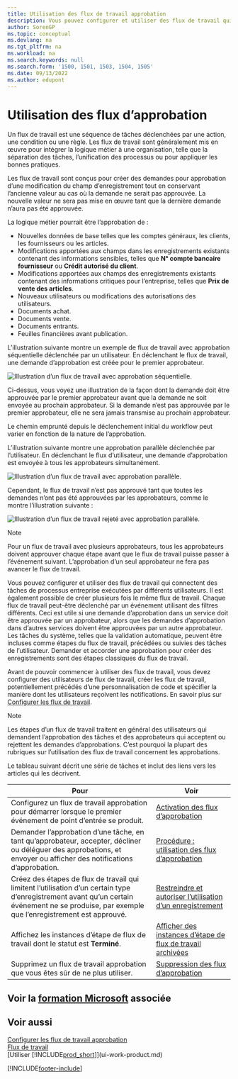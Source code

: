 ```yaml
---
title: Utilisation des flux de travail approbation
description: Vous pouvez configurer et utiliser des flux de travail qui relient les tâches de processus métier telles que la publication automatique ou la demande et l’approbation de nouveaux enregistrements.
author: SorenGP
ms.topic: conceptual
ms.devlang: na
ms.tgt_pltfrm: na
ms.workload: na
ms.search.keywords: null
ms.search.form: '1500, 1501, 1503, 1504, 1505'
ms.date: 09/13/2022
ms.author: edupont
---
```

# <a name="use-approval-workflows" />Utilisation des flux d’approbation

Un flux de travail est une séquence de tâches déclenchées par une action, une condition ou une règle. Les flux de travail sont généralement mis en œuvre pour intégrer la logique métier à une organisation, telle que la séparation des tâches, l’unification des processus ou pour appliquer les bonnes pratiques.

Les flux de travail sont conçus pour créer des demandes pour approbation d’une modification du champ d’enregistrement tout en conservant l’ancienne valeur au cas où la demande ne serait pas approuvée. La nouvelle valeur ne sera pas mise en œuvre tant que la dernière demande n’aura pas été approuvée.

La logique métier pourrait être l’approbation de :

- Nouvelles données de base telles que les comptes généraux, les clients, les fournisseurs ou les articles.
- Modifications apportées aux champs dans les enregistrements existants contenant des informations sensibles, telles que **N° compte bancaire fournisseur** ou **Crédit autorisé du client**.
- Modifications apportées aux champs des enregistrements existants contenant des informations critiques pour l’entreprise, telles que **Prix de vente des articles**.
- Nouveaux utilisateurs ou modifications des autorisations des utilisateurs.
- Documents achat.
- Documents vente.
- Documents entrants.
- Feuilles financières avant publication.

L’illustration suivante montre un exemple de flux de travail avec approbation séquentielle déclenchée par un utilisateur. En déclenchant le flux de travail, une demande d’approbation est créée pour le premier approbateur.  

![Illustration d’un flux de travail avec approbation séquentielle.](media/Workflows/approval-flow.png)

Ci-dessus, vous voyez une illustration de la façon dont la demande doit être approuvée par le premier approbateur avant que la demande ne soit envoyée au prochain approbateur. Si la demande n’est pas approuvée par le premier approbateur, elle ne sera jamais transmise au prochain approbateur.

Le chemin emprunté depuis le déclenchement initial du workflow peut varier en fonction de la nature de l’approbation.  

L’illustration suivante montre une approbation parallèle déclenchée par l’utilisateur. En déclenchant le flux d’utilisateur, une demande d’approbation est envoyée à tous les approbateurs simultanément.  

![Illustration d’un flux de travail avec approbation parallèle.](media/Workflows/approval-flow-2.png)

Cependant, le flux de travail n’est pas approuvé tant que toutes les demandes n’ont pas été approuvées par les approbateurs, comme le montre l’illustration suivante :  

![Illustration d’un flux de travail rejeté avec approbation parallèle.](media/Workflows/approval-flow-3.png)

> [!NOTE]  
> Pour un flux de travail avec plusieurs approbateurs, tous les approbateurs doivent approuver chaque étape avant que le flux de travail puisse passer à l’événement suivant. L’approbation d’un seul approbateur ne fera pas avancer le flux de travail.

Vous pouvez configurer et utiliser des flux de travail qui connectent des tâches de processus entreprise exécutées par différents utilisateurs. Il est également possible de créer plusieurs fois le même flux de travail. Chaque flux de travail peut-être déclenché par un événement utilisant des filtres différents. Ceci est utile si une demande d’approbation dans un service doit être approuvée par un approbateur, alors que les demandes d’approbation dans d’autres services doivent être approuvées par un autre approbateur. Les tâches du système, telles que la validation automatique, peuvent être incluses comme étapes du flux de travail, précédées ou suivies des tâches de l’utilisateur. Demander et accorder une approbation pour créer des enregistrements sont des étapes classiques du flux de travail.  

Avant de pouvoir commencer à utiliser des flux de travail, vous devez configurer des utilisateurs de flux de travail, créer les flux de travail, potentiellement précédés d’une personnalisation de code et spécifier la manière dont les utilisateurs reçoivent les notifications. En savoir plus sur [Configurer les flux de travail](across-set-up-workflows.md).

> [!NOTE]  
> Les étapes d’un flux de travail traitent en général des utilisateurs qui demandent l’approbation des tâches et des approbateurs qui acceptent ou rejettent les demandes d’approbations. C’est pourquoi la plupart des rubriques sur l’utilisation des flux de travail concernent les approbations.  

 Le tableau suivant décrit une série de tâches et inclut des liens vers les articles qui les décrivent.  

| **Pour** | **Voir** |
|--|--|
| Configurez un flux de travail approbation pour démarrer lorsque le premier événement de point d’entrée se produit. | [Activation des flux d’approbation](across-how-to-enable-workflows.md) |
| Demander l’approbation d’une tâche, en tant qu’approbateur, accepter, décliner ou déléguer des approbations, et envoyer ou afficher des notifications d’approbation. | [Procédure : utilisation des flux d’approbation](across-how-use-approval-workflows.md) |
| Créez des étapes de flux de travail qui limitent l’utilisation d’un certain type d’enregistrement avant qu’un certain événement ne se produise, par exemple que l’enregistrement est approuvé. | [Restreindre et autoriser l’utilisation d’un enregistrement](across-how-to-restrict-and-allow-usage-of-a-record.md) |
| Affichez les instances d’étape de flux de travail dont le statut est **Terminé**. | [Afficher des instances d’étape de flux de travail archivées](across-how-to-view-archived-workflow-step-instances.md) |
| Supprimez un flux de travail approbation que vous êtes sûr de ne plus utiliser. | [Suppression des flux d’approbation](across-how-to-delete-workflows.md) |

## <a name="see-related-microsoft-trainingtrainingmodulescreate-workflows" />Voir la [formation Microsoft](/training/modules/create-workflows/) associée

## <a name="see-also" />Voir aussi

[Configurer les flux de travail approbation](across-set-up-workflows.md)  
[Flux de travail](across-workflow.md)  
[Utiliser [!INCLUDE[prod_short](includes/prod_short.md)]](ui-work-product.md)  

[!INCLUDE[footer-include](includes/footer-banner.md)]
